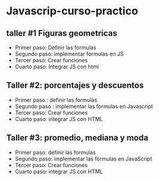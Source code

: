# Javascrip-curso-practico

## taller #1 Figuras geometricas 
- Primer paso: Definir las formulas
- Segundo paso: implementar formulas en JS
- Tercer paso: Crear funciones 
- Cuarto paso: Integrar JS con html

## Taller #2: porcentajes y descuentos

- Primer paso : definir las formulas
- Segundo paso : implementar las formulas en Javascript
- Tercer paso: Crear funciones 
- Cuarto paso: integrar JS con HTML

## Taller #3: promedio, mediana y moda

- Primer paso: definir las formulas
- Segundo paso: implementar las formulas en JavaScript
- Tercer paso: Crear funciones
- Cuarto paso: integrar JS con HTML
